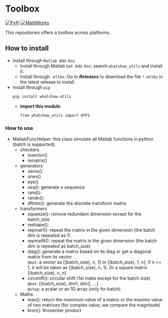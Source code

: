 # Toolbox
[![PyPi](https://img.shields.io/badge/PyPi-1.0.1-blue)](https://pypi.org/project/whatshow-phy-mod-otfs/) [![MathWorks](https://img.shields.io/badge/MathWorks-1.0.1-red)](https://mathworks.com/matlabcentral/fileexchange/161136-whatshow_phy_mod_otfs)


This repositories offers a toolbox across platforms.
## How to install
* Install through `Matlab Add-Ons`
    * Install through Matlab `Get Add-Ons`: search `whatshow_utils` and install it.
    * Install through `.mltbx`: Go to ***Releases*** to download the file `*.mltbx` in the latest release to install.
* Install through `pip`
    ```sh
    pip install whatshow-utils
    ```
    * **import this module**
        ```
        from whatshow_utils import OTFS
        ```
        
### How to use
* MatlabFuncHelper: this class simulate all Matlab functions in python (batch is supported).
    * checkers
        * isvector()
        * ismatrix()
    * generators
        * zeros()
        * ones()
        * eye()
        * seq(): generate a sequence
        * rand():
        * randn():
        * dftmtx(): generate the discrete transform matrix
    * transformers
        * squeeze(): remove redundant dimension except for the batch_size
        * reshape():
        * repmat1(): repeat the matrix in the given dimension (the batch dim is repeated as 1)
        * repmatN(): repeat the matrix in the given dimension (the batch dim is repeated as batch_size)
        * diag(): generate a matrix based on its diag or get a diagonal matrix from its vector<br>
            `@mat`: a vector as [(batch_size), n, 1] or [(batch_size), 1, n]; if n == 1, it will be taken as [(batch_size), n, 1]. Or a square matrix [(batch_size), n, n]
        * circshift(): circular shift (1st index except for the batch size)<br>
            `@mat`: [(batch_size), dim1, dim2, ...]<br>
            `@step`: a scalar or an 1D array (only for batch)
    * Maths
        * max(): return the maximum value of a matrix or the maximu value of two matrices (for complex value, we compare the magnitude)
        * kron(): Kronecker product